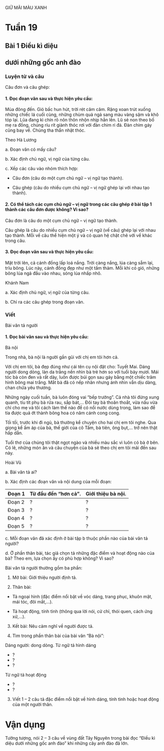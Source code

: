 GIỮ MÃI MÀU XANH

# Tuần 19 
## Bài 1 Điều kì diệu 
## dưới những gốc anh đào

### Luyện từ và câu

Câu đơn và câu ghép:

#### 1. Đọc đoạn văn sau và thực hiện yêu cầu:
Mùa đông đến. Gió bấc hun hút, trời rét căm căm. Rặng xoan trút xuống những chiếc lá cuối cùng, những chùm quả ngả sang màu vàng sậm và khô tóp lại. Lũa đang kì chín rõ nôn thôn nhộn nhịp hẳn lên. Lũ sẻ non theo bố mẹ ra đồng, chúng ríu rít giành thóc rơi với đàn chim ri đá. Đàn chim gáy cũng bay về. Chúng tha thẩn nhặt thóc.

Theo Hà Lương

a. Đoạn văn có mấy câu?

b. Xác định chủ ngữ, vị ngữ của từng câu.

c. Xếp các câu vào nhóm thích hợp:

- Câu đơn (câu do một cụm chủ ngữ – vị ngữ tạo thành).

- Câu ghép (câu do nhiều cụm chủ ngữ – vị ngữ ghép lại với nhau tạo thành).

#### 2. Có thể tách các cụm chủ ngữ – vị ngữ trong các câu ghép ở bài tập 1 thành các câu đơn được không? Vì sao?

Câu đơn là câu do một cụm chủ ngữ – vị ngữ tạo thành.

Câu ghép là câu do nhiều cụm chủ ngữ – vị ngữ (vế câu) ghép lại với nhau tạo thành. Mỗi vế câu thể hiện một ý và có quan hệ chặt chẽ với vế khác trong câu.

#### 3. Đọc đoạn văn sau và thực hiện yêu cầu:
Mặt trời lên, cả cánh đồng lấp loá nắng. Trời càng nắng, lúa càng sẫm lại, trĩu bông. Lúc này, cánh đồng đẹp như một tấm thảm. Mỗi khi có gió, những bông lúa ngả đầu vào nhau, sóng lúa nhấp nhô.

Khánh Nam

a. Xác định chủ ngữ, vị ngữ của từng câu.

b. Chỉ ra các câu ghép trong đoạn văn.

### Viết

Bài văn tả người

#### 1. Đọc bài văn sau và thực hiện yêu cầu:

Bà nội

Trong nhà, bà nội là người gần gũi với chị em tôi hơn cả.

Với chị em tôi, bà đẹp đúng như cái tên cụ nội đặt cho: Tuyết Mai. Dáng người dong dỏng, làn da trắng nến nhìn bà trẻ hơn so với tuổi bảy mươi. Mái tóc bà còn đen và rất dày, luôn được búi gọn sau gáy bằng một chiếc trâm hình bông mai trắng. Mắt bà đã có nếp nhăn nhưng ánh nhìn vẫn dịu dàng, chan chứa yêu thương.

Những ngày cuối tuần, bà luôn đóng vai “bếp trưởng”. Cả nhà tôi đừng xung quanh, tíu tít phụ bà rửa rau, sắp bát,... Đôi tay bà thoăn thoắt, vừa nấu vừa chỉ cho mẹ và tôi cách làm thế nào để có nồi nước dùng trong, làm sao để tía được quả ớt thành bông hoa có năm cánh cong cong.

Tối tối, trước khi đi ngủ, bà thường kể chuyện cho hai chị em tôi nghe. Qua giọng kể ấm áp của bà, thế giới của cô Tấm, bà tiên, ông bụt,... trở nên thật hấp dẫn.

Tuổi thơ của chúng tôi thật ngọt ngào và nhiều màu sắc vì luôn có bà ở bên. Có lẽ, những món ăn và câu chuyện của bà sẽ theo chị em tôi mãi đến sau này.

Hoài Vũ

a. Bài văn tả ai?

b. Xác định các đoạn văn và nội dung của mỗi đoạn:

| Đoạn 1 | Từ đầu đến “hơn cả”. | Giới thiệu bà nội. |
|---|---|---|
| Đoạn 2 | ? | ? |
| Đoạn 3 | ? | ? |
| Đoạn 4 | ? | ? |
| Đoạn 5 | ? | ? |

c. Mỗi đoạn văn đã xác định ở bài tập b thuộc phần nào của bài văn tả người?

d. Ở phần thân bài, tác giả chọn tả những đặc điểm và hoạt động nào của bà? Theo em, lựa chọn ấy có phù hợp không? Vì sao?

Bài văn tả người thường gồm ba phần:

1. Mở bài: Giới thiệu người định tả.

2. Thân bài:

- Tả ngoại hình (đặc điểm nổi bật về vóc dáng, trang phục, khuôn mặt, mái tóc, đôi mắt,...).

- Tả hoạt động, tính tình (thông qua lời nói, cử chỉ, thói quen, cách ứng xử,...).

3. Kết bài: Nêu cảm nghĩ về người được tả.

2. Tìm trong phần thân bài của bài văn “Bà nội”:

Dáng người: dong dỏng.
Từ ngữ tả hình dáng
- ?
- ?
- ?

Từ ngữ tả hoạt động
- ?
- ?

3. Viết 1 – 2 câu tả đặc điểm nổi bật về hình dáng, tính tình hoặc hoạt động của một người thân.

# Vận dụng

Tưởng tượng, nói 2 – 3 câu về vùng đất Tây Nguyên trong bài đọc “Điều kì diệu dưới những gốc anh đào” khi những cây anh đào đã lớn.

